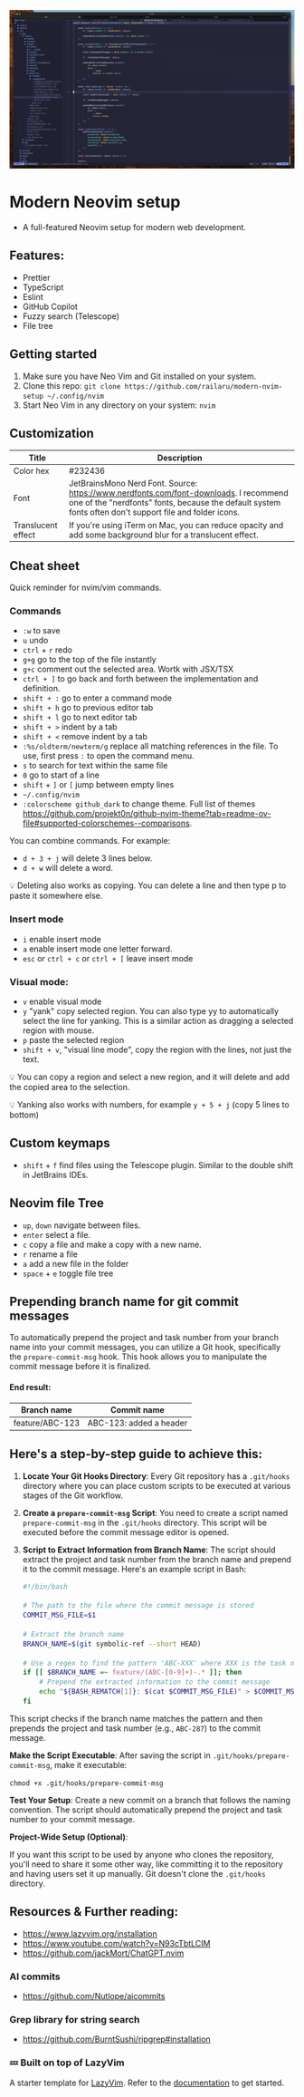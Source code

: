 ![Preview](https://raw.githubusercontent.com/railaru/modern-nvim-setup/main/img/preview.png)



# Modern Neovim setup
- A full-featured Neovim setup for modern web development.

## Features:
- Prettier
- TypeScript
- Eslint
- GitHub Copilot
- Fuzzy search (Telescope)
- File tree

## Getting started

1. Make sure you have Neo Vim and Git installed on your system.
2. Clone this repo: `git clone https://github.com/railaru/modern-nvim-setup ~/.config/nvim`
3. Start Neo Vim in any directory on your system: `nvim`

## Customization
| Title | Description |
|--|--|
| Color hex | #232436 |
| Font | JetBrainsMono Nerd Font. Source: https://www.nerdfonts.com/font-downloads. I recommend one of the "nerdfonts" fonts, because the default system fonts often don't support file and folder icons. |
| Translucent effect | If you're using iTerm on Mac, you can reduce opacity and add some background blur for a translucent effect. |

## Cheat sheet

Quick reminder for nvim/vim commands.

### Commands

- `:w` to save
- `u` undo
- `ctrl` + `r` redo
- `g+g` go to the top of the file instantly
- `g+c` comment out the selected area. Wortk with JSX/TSX
- `ctrl + ]` to go back and forth between the implementation and definition.
- `shift + :`  go to enter a command mode
- `shift + h`  go to previous editor tab
- `shift + l`  go to next editor tab
- `shift + >`  indent by a tab
- `shift + <`  remove indent by a tab
- `:%s/oldterm/newterm/g` replace all matching references in the file. To use, first press `:` to open the command menu.
- `s` to search for text within the same file
- `0` go to start of a line
- `shift` + `]` or `[` jump between empty lines
- `~/.config/nvim`
- `:colorscheme github_dark` to change theme. Full list of themes https://github.com/projekt0n/github-nvim-theme?tab=readme-ov-file#supported-colorschemes--comparisons.

You can combine commands. For example:
- `d + 3 + j` will delete 3 lines below.
- `d + w` will delete a word.

💡 Deleting also works as copying. You can delete a line and then type p to paste it somewhere else.

### Insert mode
- `i` enable insert mode
- `a` enable insert mode one letter forward.
- `esc` or `ctrl + c` or `ctrl + [` leave insert mode

### Visual mode:
- `v` enable visual mode
- `y` "yank" copy selected region. You can also type yy to automatically select the line for yanking. This is a similar action as dragging a selected region with mouse.
- `p` paste the selected region
- `shift + v`, "visual line mode", copy the region with the lines, not just the text.

💡 You can copy a region and select a new region, and it will delete and add the copied area to the selection.

💡 Yanking also works with numbers, for example `y + 5 + j` (copy 5 lines to bottom)

## Custom keymaps
- `shift` + `f` find files using the Telescope plugin. Similar to the double shift in JetBrains IDEs.

## Neovim file Tree
- `up`, `down` navigate between files.
- `enter` select a file.
- `c` copy a file and make a copy with a new name.
-  `r` rename a file
-  `a` add a new file in the folder
- `space` + `e` toggle file tree


## Prepending branch name for git commit messages

To automatically prepend the project and task number from your branch name into your commit messages, you can utilize a Git hook, specifically the `prepare-commit-msg` hook. This hook allows you to manipulate the commit message before it is finalized.

#### End result:

| Branch name | Commit name |
|--|--|
| feature/ABC-123 | ABC-123: added a header |

Here's a step-by-step guide to achieve this:
-
1. **Locate Your Git Hooks Directory**:
   Every Git repository has a `.git/hooks` directory where you can place custom scripts to be executed at various stages of the Git workflow.

2. **Create a `prepare-commit-msg` Script**:
   You need to create a script named `prepare-commit-msg` in the `.git/hooks` directory. This script will be executed before the commit message editor is opened.

3. **Script to Extract Information from Branch Name**:
   The script should extract the project and task number from the branch name and prepend it to the commit message. Here's an example script in Bash:

   ```bash
   #!/bin/bash

   # The path to the file where the commit message is stored
   COMMIT_MSG_FILE=$1

   # Extract the branch name
   BRANCH_NAME=$(git symbolic-ref --short HEAD)

   # Use a regex to find the pattern 'ABC-XXX' where XXX is the task number
   if [[ $BRANCH_NAME =~ feature/(ABC-[0-9]+)-.* ]]; then
       # Prepend the extracted information to the commit message
       echo "${BASH_REMATCH[1]}: $(cat $COMMIT_MSG_FILE)" > $COMMIT_MSG_FILE
   fi

This script checks if the branch name matches the pattern and then prepends the project and task number (e.g., `ABC-287`) to the commit message.

**Make the Script Executable**: 
After saving the script in `.git/hooks/prepare-commit-msg`, make it executable:

`chmod +x .git/hooks/prepare-commit-msg`

**Test Your Setup**: 
Create a new commit on a branch that follows the naming convention. The script should automatically prepend the project and task number to your commit message.
    
**Project-Wide Setup (Optional)**: 

If you want this script to be used by anyone who clones the repository, you'll need to share it some other way, like committing it to the repository and having users set it up manually. Git doesn't clone the `.git/hooks` directory.


## Resources & Further reading:
- https://www.lazyvim.org/installation
- https://www.youtube.com/watch?v=N93cTbtLCIM
- https://github.com/jackMort/ChatGPT.nvim

### AI commits
- https://github.com/Nutlope/aicommits

### Grep library for string search
- https://github.com/BurntSushi/ripgrep#installation

### 💤 Built on top of LazyVim

A starter template for [LazyVim](https://github.com/LazyVim/LazyVim).
Refer to the [documentation](https://lazyvim.github.io/installation) to get started.
